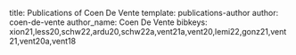 title: Publications of Coen De Vente
template: publications-author
author: coen-de-vente
author_name: Coen De Vente
bibkeys: xion21,less20,schw22,ardu20,schw22a,vent21a,vent20,lemi22,gonz21,vent21,vent20a,vent18